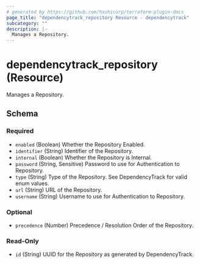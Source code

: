 ```yaml
---
# generated by https://github.com/hashicorp/terraform-plugin-docs
page_title: "dependencytrack_repository Resource - dependencytrack"
subcategory: ""
description: |-
  Manages a Repository.
---
```


# dependencytrack_repository (Resource)

Manages a Repository.



<!-- schema generated by tfplugindocs -->
## Schema

### Required

- `enabled` (Boolean) Whether the Repository Enabled.
- `identifier` (String) Identifier of the Repository.
- `internal` (Boolean) Whether the Repository is Internal.
- `password` (String, Sensitive) Password to use for Authentication to Repository.
- `type` (String) Type of the Repository. See DependencyTrack for valid enum values.
- `url` (String) URL of the Repository.
- `username` (String) Username to use for Authentication to Repository.

### Optional

- `precedence` (Number) Precedence / Resolution Order of the Repository.

### Read-Only

- `id` (String) UUID for the Repository as generated by DependencyTrack.

